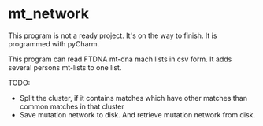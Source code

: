 # mt_network

This program is not a ready project. It's on the way to finish. It is programmed with pyCharm.

This program can read FTDNA mt-dna mach lists in csv form. It adds several persons mt-lists to one list.

TODO:

- Split the cluster, if it contains matches which have other matches than common matches in that cluster
- Save mutation network to disk. And retrieve mutation network from disk.
